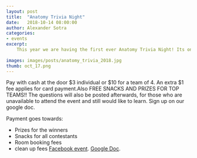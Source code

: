 ```yaml
---
layout: post
title:  "Anatomy Trivia Night"
date:   2018-10-14 08:00:00
author: Alexander Sotra
categories:
- events
excerpt: 
    This year we are having the first ever Anatomy Trivia Night! Its on October 17th from 7-9pm. Register online in groups of 4 or as an individual. 
    
images: images/posts/anatomy_trivia_2018.jpg
thumb: oct_17.png
---
```

Pay with cash at the door $3 individual or $10 for a team of 4. An extra $1 fee applies for card payment.Also FREE SNACKS AND PRIZES FOR TOP TEAMS!! The questions will also be posted afterwards, for those who are unavailable to attend the event and still would like to learn. Sign up on our google doc.

Payment goes towards:
- Prizes for the winners
- Snacks for all contestants
- Room booking fees
- clean up fees
[Facebook event](https://www.facebook.com/events/529570960849353/). 
[Google Doc](https://goo.gl/forms/DXBiqqQ1cdpcSWRp2).